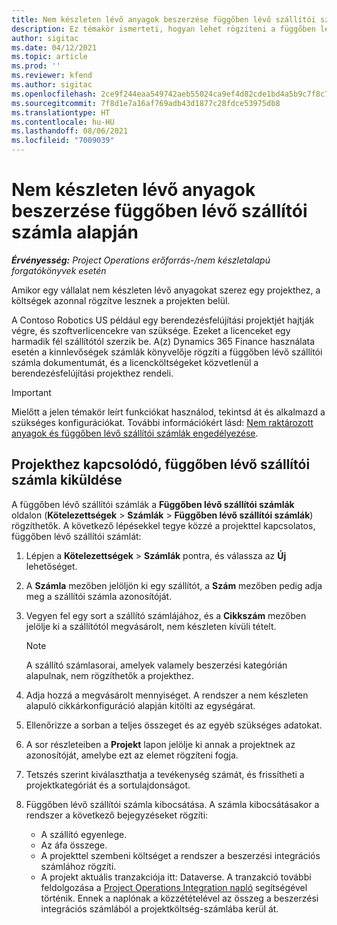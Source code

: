 ```yaml
---
title: Nem készleten lévő anyagok beszerzése függőben lévő szállítói számla alapján
description: Ez témakör ismerteti, hogyan lehet rögzíteni a függőben lévő szállítói számlákat.
author: sigitac
ms.date: 04/12/2021
ms.topic: article
ms.prod: ''
ms.reviewer: kfend
ms.author: sigitac
ms.openlocfilehash: 2ce9f244eaa549742aeb55024ca9ef4d82cde1bd4a5b9c7f8c762cf72e0da83f
ms.sourcegitcommit: 7f8d1e7a16af769adb43d1877c28fdce53975db8
ms.translationtype: HT
ms.contentlocale: hu-HU
ms.lasthandoff: 08/06/2021
ms.locfileid: "7009039"
---
```

# <a name="purchase-non-stocked-materials-using-a-pending-vendor-invoice"></a>Nem készleten lévő anyagok beszerzése függőben lévő szállítói számla alapján

_**Érvényesség:** Project Operations erőforrás-/nem készletalapú forgatókönyvek esetén_

Amikor egy vállalat nem készleten lévő anyagokat szerez egy projekthez, a költségek azonnal rögzítve lesznek a projekten belül. 

A Contoso Robotics US például egy berendezésfelújítási projektjét hajtják végre, és szoftverlicencekre van szüksége. Ezeket a licenceket egy harmadik fél szállítótól szerzik be.  A(z) Dynamics 365 Finance használata esetén a kinnlevőségek számlák könyvelője rögzíti a függőben lévő szállítói számla dokumentumát, és a licencköltségeket közvetlenül a berendezésfelújítási projekthez rendeli. 

> [!IMPORTANT]
> Mielőtt a jelen témakör leírt funkciókat használod, tekintsd át és alkalmazd a szükséges konfigurációkat. További információkért lásd: [Nem raktározott anyagok és függőben lévő szállítói számlák engedélyezése](configure-materials-nonstocked.md). 

## <a name="post-a-project-related-pending-vendor-invoice"></a>Projekthez kapcsolódó, függőben lévő szállítói számla kiküldése 

A függőben lévő szállítói számlák a **Függőben lévő szállítói számlák** oldalon (**Kötelezettségek** > **Számlák** > **Függőben lévő szállítói számlák**) rögzíthetők. A következő lépésekkel tegye közzé a projekttel kapcsolatos, függőben lévő szállítói számlát:

1. Lépjen a **Kötelezettségek** > **Számlák** pontra, és válassza az **Új** lehetőséget. 
2. A **Számla** mezőben jelöljön ki egy szállítót, a **Szám** mezőben pedig adja meg a szállítói számla azonosítóját.
3. Vegyen fel egy sort a szállító számlájához, és a **Cikkszám** mezőben jelölje ki a szállítótól megvásárolt, nem készleten kívüli tételt. 

    > [!NOTE]
    > A szállító számlasorai, amelyek valamely beszerzési kategórián alapulnak, nem rögzíthetők a projekthez. 
    
5. Adja hozzá a megvásárolt mennyiséget. A rendszer a nem készleten alapuló cikkárkonfiguráció alapján kitölti az egységárat. 
6. Ellenőrizze a sorban a teljes összeget és az egyéb szükséges adatokat.
7. A sor részleteiben a **Projekt** lapon jelölje ki annak a projektnek az azonosítóját, amelybe ezt az elemet rögzíteni fogja.
8. Tetszés szerint kiválaszthatja a tevékenység számát, és frissítheti a projektkategóriát és a sortulajdonságot.
9. Függőben lévő szállítói számla kibocsátása. A számla kibocsátásakor a rendszer a következő bejegyzéseket rögzíti:
    
    - A szállító egyenlege.
    - Az áfa összege.
    - A projekttel szembeni költséget a rendszer a beszerzési integrációs számlához rögzíti.
    - A projekt aktuális tranzakciója itt: Dataverse. A tranzakció további feldolgozása a [Project Operations Integration napló](../project-accounting/project-operations-integration-journal.md) segítségével történik. Ennek a naplónak a közzétételével az összeg a beszerzési integrációs számlából a projektköltség-számlába kerül át.
